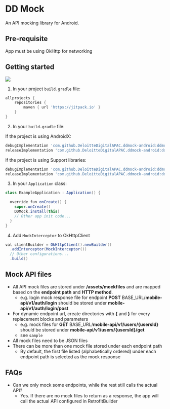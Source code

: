 # DD Mock

An API mocking library for Android.

## Pre-requisite

App must be using OkHttp for networking

## Getting started

[![](https://jitpack.io/v/DeloitteDigitalAPAC/ddmock.svg)](https://jitpack.io/#DeloitteDigitalAPAC/ddmock)

1. In your project `build.gradle` file:

```groovy
allprojects {
    repositories {
        maven { url 'https://jitpack.io' }
    }
}
```

2. In your `build.gradle` file:

If the project is using AndroidX:

```groovy
debugImplementation 'com.github.DeloitteDigitalAPAC.ddmock-android:ddmock:[version]'
releaseImplementation 'com.github.DeloitteDigitalAPAC.ddmock-android:ddmock-no-op:[version]'
```

If the project is using Support libraries:

```groovy
debugImplementation 'com.github.DeloitteDigitalAPAC.ddmock-android:ddmock-support:[version]'
releaseImplementation 'com.github.DeloitteDigitalAPAC.ddmock-android:ddmock-no-op-support:[version]'
```

3. In your `Application` class:

```java
class ExampleApplication : Application() {

  override fun onCreate() {
    super.onCreate()
    DDMock.install(this)
    // Other app init code...
  }
}
```

4. Add `MockInterceptor` to OkHttpClient

```java
val clientBuilder = OkHttpClient().newBuilder()
  .addInterceptor(MockInterceptor())
  // Other configurations...
  .build()
```


## Mock API files

* All API mock files are stored under __/assets/mockfiles__ and are mapped based on the __endpoint path__ and __HTTP method__.
  * e.g. login mock response file for endpoint __POST__ BASE_URL/__mobile-api/v1/auth/login__ should be stored under __mobile-api/v1/auth/login/post__
* For dynamic endpoint url, create directories with __{__ and __}__ for every replacement blocks and parameters
  * e.g. mock files for __GET__ BASE_URL/__mobile-api/v1/users/{usersId}__ should be stored under __mobile-api/v1/users/{usersId}/get__
  * see `sample`
* All mock files need to be JSON files
* There can be more than one mock file stored under each endpoint path
  * By default, the first file listed (alphabetically ordered) under each endpoint path is selected as the mock response

## FAQs

* Can we only mock some endpoints, while the rest still calls the actual API?
  * Yes. If there are no mock files to return as a response, the app will call the actual API configured in RetrofitBuilder
